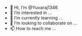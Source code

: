 - 👋 Hi, I’m @Yuvaraj1346
- 👀 I’m interested in ...
- 🌱 I’m currently learning ...
- 💞️ I’m looking to collaborate on ...
- 📫 How to reach me ...

<!---
Yuvaraj1346/Yuvaraj1346 is a ✨ special ✨ repository because its `README.md` (this file) appears on your GitHub profile.
You can click the Preview link to take a look at your changes.
--->
